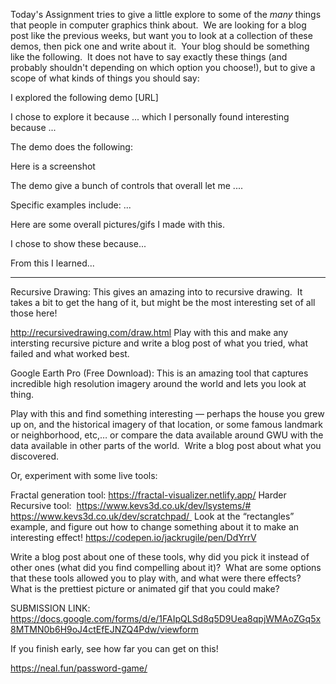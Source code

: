 Today's Assignment tries to give a little explore to some of the *many* things that people in computer graphics think about.  We are looking for a blog post like the previous weeks, but want you to look at a collection of these demos, then pick one and write about it.  Your blog should be something like the following.  It does not have to say exactly these things (and probably shouldn't depending on which option you choose!), but to give a scope of what kinds of things you should say:

I explored the following demo [URL]

I chose to explore it because ...
which I personally found interesting because ...

The demo does the following:

Here is a screenshot

The demo give a bunch of controls that overall let me ....

Specific examples include: ...

Here are some overall pictures/gifs I made with this.

I chose to show these because...

From this I learned...

-------------------------------------------------

Recursive Drawing:
This gives an amazing into to recursive drawing.  It takes a bit to get the hang of it, but might be the most interesting set of all those here!

http://recursivedrawing.com/draw.html
Play with this and make any intersting recursive picture and write a blog post of what you tried, what failed and what worked best.




Google Earth Pro (Free Download): This is an amazing tool that captures incredible high resolution imagery around the world and lets you look at thing.

Play with this and find something interesting — perhaps the house you grew up on, and the historical imagery of that location, or some famous landmark or neighborhood, etc,… or compare the data available around GWU with the data available in other parts of the world.  Write a blog post about what you discovered.




Or, experiment with some live tools:

Fractal generation tool:
https://fractal-visualizer.netlify.app/
Harder Recursive tool: 
https://www.kevs3d.co.uk/dev/lsystems/#
https://www.kevs3d.co.uk/dev/scratchpad/  Look at the “rectangles” example, and figure out how to change something about it to make an interesting effect!
https://codepen.io/jackrugile/pen/DdYrrV

Write a blog post about one of these tools, why did you pick it instead of other ones (what did you find compelling about it)?  What are some options that these tools allowed you to play with, and what were there effects?  What is the prettiest picture or animated gif that you could make?







SUBMISSION LINK: https://docs.google.com/forms/d/e/1FAIpQLSd8q5D9Uea8qpjWMAoZGq5x8MTMN0b6H9oJ4ctEfEJNZQ4Pdw/viewform


If you finish early, see how far you can get on this!

https://neal.fun/password-game/

